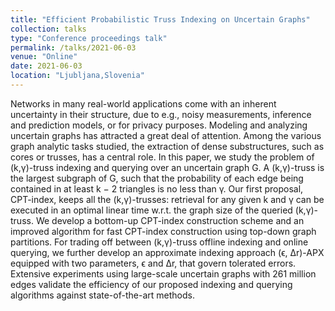 ```yaml
---
title: "Efficient Probabilistic Truss Indexing on Uncertain Graphs"
collection: talks
type: "Conference proceedings talk"
permalink: /talks/2021-06-03
venue: "Online"
date: 2021-06-03
location: "Ljubljana,Slovenia"
---
```


Networks in many real-world applications come with an inherent
uncertainty in their structure, due to e.g., noisy measurements, inference
and prediction models, or for privacy purposes. Modeling
and analyzing uncertain graphs has attracted a great deal of attention.
Among the various graph analytic tasks studied, the extraction
of dense substructures, such as cores or trusses, has a central role.
In this paper, we study the problem of (k,γ)-truss indexing and
querying over an uncertain graph G. A (k,γ)-truss is the largest
subgraph of G, such that the probability of each edge being contained
in at least k − 2 triangles is no less than γ. Our first proposal,
CPT-index, keeps all the (k,γ)-trusses: retrieval for any given k
and γ can be executed in an optimal linear time w.r.t. the graph
size of the queried (k,γ)-truss. We develop a bottom-up CPT-index
construction scheme and an improved algorithm for fast CPT-index
construction using top-down graph partitions. For trading off between
(k,γ)-truss offline indexing and online querying, we further
develop an approximate indexing approach (ϵ, Δr)-APX equipped
with two parameters, ϵ and Δr, that govern tolerated errors.
Extensive experiments using large-scale uncertain graphs with
261 million edges validate the efficiency of our proposed indexing
and querying algorithms against state-of-the-art methods.
